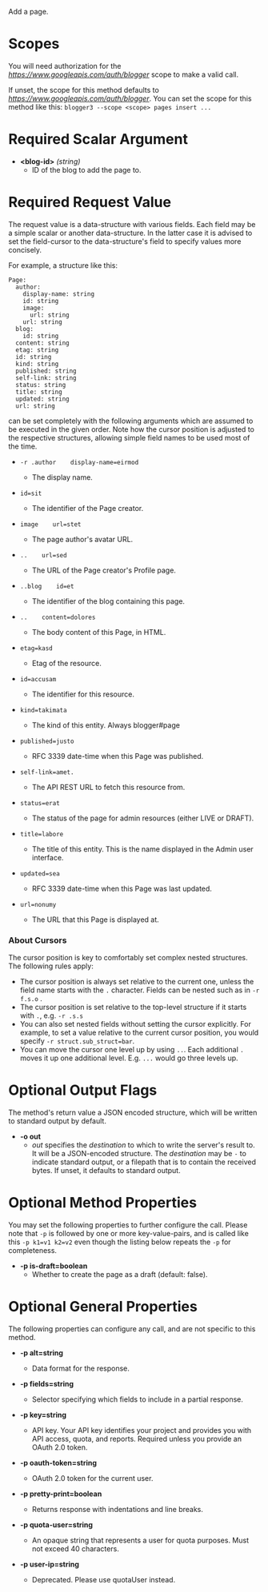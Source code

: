 Add a page.
# Scopes

You will need authorization for the *https://www.googleapis.com/auth/blogger* scope to make a valid call.

If unset, the scope for this method defaults to *https://www.googleapis.com/auth/blogger*.
You can set the scope for this method like this: `blogger3 --scope <scope> pages insert ...`
# Required Scalar Argument
* **&lt;blog-id&gt;** *(string)*
    - ID of the blog to add the page to.
# Required Request Value

The request value is a data-structure with various fields. Each field may be a simple scalar or another data-structure.
In the latter case it is advised to set the field-cursor to the data-structure's field to specify values more concisely.

For example, a structure like this:
```
Page:
  author:
    display-name: string
    id: string
    image:
      url: string
    url: string
  blog:
    id: string
  content: string
  etag: string
  id: string
  kind: string
  published: string
  self-link: string
  status: string
  title: string
  updated: string
  url: string

```

can be set completely with the following arguments which are assumed to be executed in the given order. Note how the cursor position is adjusted to the respective structures, allowing simple field names to be used most of the time.

* `-r .author    display-name=eirmod`
    - The display name.
* `id=sit`
    - The identifier of the Page creator.
* `image    url=stet`
    - The page author&#39;s avatar URL.

* `..    url=sed`
    - The URL of the Page creator&#39;s Profile page.

* `..blog    id=et`
    - The identifier of the blog containing this page.

* `..    content=dolores`
    - The body content of this Page, in HTML.
* `etag=kasd`
    - Etag of the resource.
* `id=accusam`
    - The identifier for this resource.
* `kind=takimata`
    - The kind of this entity. Always blogger#page
* `published=justo`
    - RFC 3339 date-time when this Page was published.
* `self-link=amet.`
    - The API REST URL to fetch this resource from.
* `status=erat`
    - The status of the page for admin resources (either LIVE or DRAFT).
* `title=labore`
    - The title of this entity. This is the name displayed in the Admin user interface.
* `updated=sea`
    - RFC 3339 date-time when this Page was last updated.
* `url=nonumy`
    - The URL that this Page is displayed at.


### About Cursors

The cursor position is key to comfortably set complex nested structures. The following rules apply:

* The cursor position is always set relative to the current one, unless the field name starts with the `.` character. Fields can be nested such as in `-r f.s.o` .
* The cursor position is set relative to the top-level structure if it starts with `.`, e.g. `-r .s.s`
* You can also set nested fields without setting the cursor explicitly. For example, to set a value relative to the current cursor position, you would specify `-r struct.sub_struct=bar`.
* You can move the cursor one level up by using `..`. Each additional `.` moves it up one additional level. E.g. `...` would go three levels up.


# Optional Output Flags

The method's return value a JSON encoded structure, which will be written to standard output by default.

* **-o out**
    - *out* specifies the *destination* to which to write the server's result to.
      It will be a JSON-encoded structure.
      The *destination* may be `-` to indicate standard output, or a filepath that is to contain the received bytes.
      If unset, it defaults to standard output.
# Optional Method Properties

You may set the following properties to further configure the call. Please note that `-p` is followed by one 
or more key-value-pairs, and is called like this `-p k1=v1 k2=v2` even though the listing below repeats the
`-p` for completeness.

* **-p is-draft=boolean**
    - Whether to create the page as a draft (default: false).

# Optional General Properties

The following properties can configure any call, and are not specific to this method.

* **-p alt=string**
    - Data format for the response.

* **-p fields=string**
    - Selector specifying which fields to include in a partial response.

* **-p key=string**
    - API key. Your API key identifies your project and provides you with API access, quota, and reports. Required unless you provide an OAuth 2.0 token.

* **-p oauth-token=string**
    - OAuth 2.0 token for the current user.

* **-p pretty-print=boolean**
    - Returns response with indentations and line breaks.

* **-p quota-user=string**
    - An opaque string that represents a user for quota purposes. Must not exceed 40 characters.

* **-p user-ip=string**
    - Deprecated. Please use quotaUser instead.
